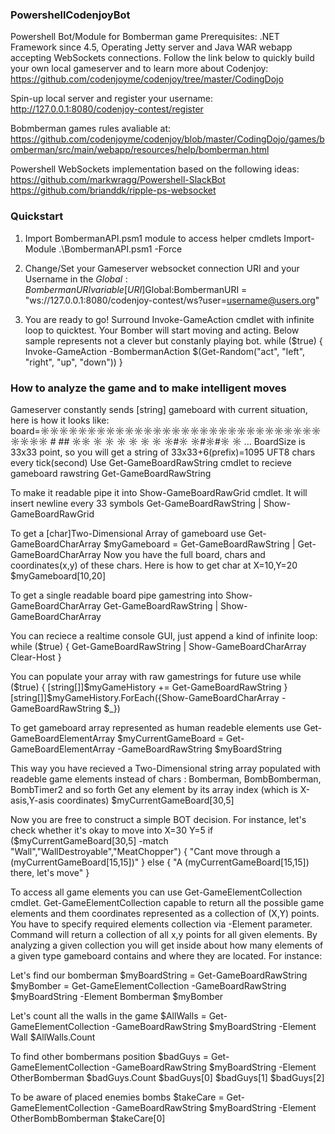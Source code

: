 ### PowershellCodenjoyBot
Powershell Bot/Module for Bomberman game 
Prerequisites: .NET Framework since 4.5, 
Operating Jetty server and Java WAR webapp accepting WebSockets connections.
Follow the link below to quickly build your own local gameserver and to learn more about Codenjoy:
https://github.com/codenjoyme/codenjoy/tree/master/CodingDojo

Spin-up local server and register your username:
http://127.0.0.1:8080/codenjoy-contest/register

Bobmberman games rules avaliable at:
https://github.com/codenjoyme/codenjoy/blob/master/CodingDojo/games/bomberman/src/main/webapp/resources/help/bomberman.html

Powershell WebSockets implementation based on the following ideas:
https://github.com/markwragg/Powershell-SlackBot
https://github.com/brianddk/ripple-ps-websocket

### Quickstart

1. Import BombermanAPI.psm1 module to access helper cmdlets 
Import-Module .\BombermanAPI.psm1 -Force

2. Change/Set your Gameserver websocket connection URI and your Username in the $Global:BombermanURI variable
[URI]$Global:BombermanURI = "ws://127.0.0.1:8080/codenjoy-contest/ws?user=username@users.org"

3. You are ready to go! 
Surround Invoke-GameAction cmdlet with infinite loop to quicktest.
Your Bomber will start moving and acting.
Below sample represents not a clever but constanly playing bot.
while ($true)
{
	Invoke-GameAction -BombermanAction $(Get-Random("act", "left", "right", "up", "down"))
}


### How to analyze the game and to make intelligent moves

Gameserver constantly sends [string] gameboard with current situation, here is how it looks like:
board=☼☼☼☼☼☼☼☼☼☼☼☼☼☼☼☼☼☼☼☼☼☼☼☼☼☼☼☼☼☼☼☼☼☼                     #  ##     ☼☼ ☼ ☼ ☼ ☼ ☼ ☼ ☼#☼ ☼#☼#☼ ☼ ...
BoardSize is 33x33 point, so you will get a string of 33x33+6(prefix)=1095 UFT8 chars every tick(second) 
Use Get-GameBoardRawString cmdlet to recieve gameboard rawstring
Get-GameBoardRawString

To make it readable pipe it into Show-GameBoardRawGrid cmdlet. It will insert newline every 33 symbols
Get-GameBoardRawString | Show-GameBoardRawGrid

To get a [char]Two-Dimensional Array of gameboard use Get-GameBoardCharArray
$myGameboard = Get-GameBoardRawString | Get-GameBoardCharArray
Now you have the full board, chars and coordinates(x,y) of these chars. Here is how to get char at X=10,Y=20
$myGameboard[10,20]

To get a single readable board pipe gamestring into Show-GameBoardCharArray
Get-GameBoardRawString | Show-GameBoardCharArray

You can reciece a realtime console GUI, just append a kind of infinite loop:
while ($true)
{
	Get-GameBoardRawString | Show-GameBoardCharArray
	Clear-Host
}

You can populate your array with raw gamestrings for future use
while ($true)
{
	[string[]]$myGameHistory += Get-GameBoardRawString
}
[string[]]$myGameHistory.ForEach({Show-GameBoardCharArray -GameBoardRawString $_})


To get gameboard array represented as human readeble elements use Get-GameBoardElementArray
$myCurrentGameBoard = Get-GameBoardElementArray -GameBoardRawString $myBoardString

This way you have recieved a Two-Dimensional string array populated with readeble game elements instead of chars :
Bomberman, BombBomberman, BombTimer2 and so forth
Get any element by its array index (which is X-asis,Y-asis coordinates)
$myCurrentGameBoard[30,5]

Now you are free to construct a simple BOT decision.
For instance, let's check whether it's okay to move into X=30 Y=5
if ($myCurrentGameBoard[30,5] -match "Wall","WallDestroyable","MeatChopper")
{
	"Cant move through a $($myCurrentGameBoard[15,15])"
}
else 
{
	"A $($myCurrentGameBoard[15,15]) there, let's move"
}

To access all game elements you can use Get-GameElementCollection cmdlet.
Get-GameElementCollection capable to return all the possible game elements and them coordinates represented as a collection of (X,Y) points.
You have to specify required elements collection via -Element parameter.
Command will return a collection of all x,y points for all given elements.
By analyzing a given collection you will get inside about how many elements of a given type gameboard contains and where they are located.
For instance:

Let's find our bomberman
$myBoardString = Get-GameBoardRawString 
$myBomber = Get-GameElementCollection -GameBoardRawString $myBoardString -Element Bomberman
$myBomber

Let's count all the walls in the game
$AllWalls = Get-GameElementCollection -GameBoardRawString $myBoardString -Element Wall
$AllWalls.Count

To find other bombermans position
$badGuys = Get-GameElementCollection -GameBoardRawString $myBoardString -Element OtherBomberman
$badGuys.Count
$badGuys[0]
$badGuys[1]
$badGuys[2]

To be aware of placed enemies bombs
$takeCare = Get-GameElementCollection -GameBoardRawString $myBoardString -Element OtherBombBomberman
$takeCare[0]
